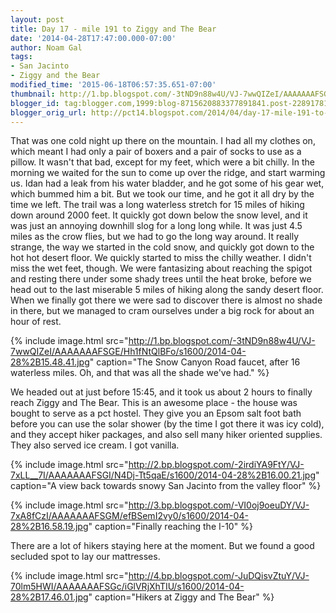 ```yaml
---
layout: post
title: Day 17 - mile 191 to Ziggy and The Bear
date: '2014-04-28T17:47:00.000-07:00'
author: Noam Gal
tags:
- San Jacinto
- Ziggy and the Bear
modified_time: '2015-06-18T06:57:35.651-07:00'
thumbnail: http://1.bp.blogspot.com/-3tND9n88w4U/VJ-7wwQIZeI/AAAAAAAFSGE/Hh1fNtQlBFo/s72-c/2014-04-28%2B15.48.41.jpg
blogger_id: tag:blogger.com,1999:blog-8715620883377891841.post-2289178182812081397
blogger_orig_url: http://pct14.blogspot.com/2014/04/day-17-mile-191-to-ziggy-and-bear.html
---
```


That was one cold night up there on the mountain. I had all my clothes on, which meant I had only a pair of boxers and a pair of socks to use as a pillow. It wasn't that bad, except for my feet, which were a bit chilly. In the morning we waited for the sun to come up over the ridge, and start warming us. Idan had a leak from his water bladder, and he got some of his gear wet, which bummed him a bit. But we took our time, and he got it all dry by the time we left. The trail was a long waterless stretch for 15 miles of hiking down around 2000 feet. It quickly got down below the snow level, and it was just an annoying downhill slog for a long long while. It was just 4.5 miles as the crow flies, but we had to go the long way around. It really strange, the way we started in the cold snow, and quickly got down to the hot hot desert floor. We quickly started to miss the chilly weather. I didn't miss the wet feet, though. We were fantasizing about reaching the spigot and resting there under some shady trees until the heat broke, before we head out to the last miserable 5 miles of hiking along the sandy desert floor. When we finally got there we were sad to discover there is almost no shade in there, but we managed to cram ourselves under a big rock for about an hour of rest.
 
{% include image.html src="http://1.bp.blogspot.com/-3tND9n88w4U/VJ-7wwQIZeI/AAAAAAAFSGE/Hh1fNtQlBFo/s1600/2014-04-28%2B15.48.41.jpg" caption="The Snow Canyon Road faucet, after 16 waterless miles. Oh, and that was all the shade we've had." %}

We headed out at just before 15:45, and it took us about 2 hours to finally reach Ziggy and The Bear. This is an awesome place - the house was bought to serve as a pct hostel. They give you an Epsom salt foot bath before you can use the solar shower (by the time I got there it was icy cold), and they accept hiker packages, and also sell many hiker oriented supplies. They also served ice cream. I got vanilla.

{% include image.html src="http://2.bp.blogspot.com/-2irdiYA9FtY/VJ-7xLL__7I/AAAAAAAFSGI/N4Dj-Tt5qaE/s1600/2014-04-28%2B16.00.21.jpg" caption="A view back towards snowy San Jacinto from the valley floor" %}

{% include image.html src="http://3.bp.blogspot.com/-VI0oj9oeuDY/VJ-7xA8fCzI/AAAAAAAFSGM/efBSemI2vy0/s1600/2014-04-28%2B16.58.19.jpg" caption="Finally reaching the I-10" %}

There are a lot of hikers staying here at the moment. But we found a good secluded spot to lay our mattresses.

{% include image.html src="http://4.bp.blogspot.com/-JuDQisvZtuY/VJ-70lm5HWI/AAAAAAAFSGc/iGlVRjXhTIU/s1600/2014-04-28%2B17.46.01.jpg" caption="Hikers at Ziggy and The Bear" %}
